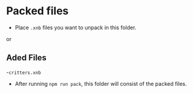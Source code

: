 # Packed files

- Place `.xnb` files you want to unpack in this folder.

or
## Aded Files
-`critters.xnb` 

- After running `npm run pack`, this folder will consist of the packed files.
